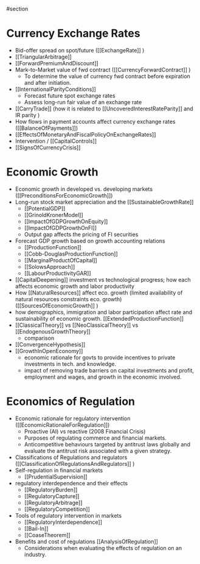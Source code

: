 #section

# Currency Exchange Rates 
- Bid-offer spread on spot/future ([[ExchangeRate]] )
- [[TriangularArbitrage]] 
- [[ForwardPremiumAndDiscount]] 
- Mark-to-Market value of fwd contract ([[CurrencyForwardContract]] )
	- To determine the value of currency fwd contract before expiration and after initiation.
- [[InternationalParityConditions]] 
	- Forecast future spot exchange rates 
	- Assess long-run fair value of an exchange rate 
- [[CarryTrade]] (how it is related to [[UncoveredInterestRateParity]] and IR parity )
- How flows in payment accounts affect currency exchange rates ([[BalanceOfPayments]])
- [[EffectsOfMonetaryAndFiscalPolicyOnExchangeRates]] 
- Intervention / [[CapitalControls]] 
- [[SignsOfCurrencyCrisis]] 

# Economic Growth 
- Economic growth in developed vs. developing markets ([[PreconditionsForEconomicGrowth]])
- Long-run stock market appreciation and the [[SustainableGrowthRate]] 
	- [[PotentialGDP]] 
	- [[GrinoldKronerModel]] 
	 - [[ImpactOfGDPGrowthOnEquity]] 
	 - [[ImpactOfGDPGrowthOnFI]] 
	- Output gap affects the pricing of FI securities
- Forecast GDP growth based on growth accounting relations 
	- [[ProductionFunction]] 
	- [[Cobb-DouglasProductionFunction]] 
	- [[MarginalProductOfCapital]]
	- [[SolowsApproach]] 
	 - [[LabourProductivityGAR]] 
- [[CapitalDeepening]] investment vs technological progress; how each affects economic growth and labor productivity 
- How [[NaturalResources]]  affect eco. growth (limited availability of natural resources constraints eco. growth) ([[SourcesOfEconomicGrowth]] )
- how demographics, immigration and labor participation affect rate and sustainability of economic growth. [[ExtendedProductionFunction]]
- [[ClassicalTheory]] vs [[NeoClassicalTheory]] vs [[EndogenousGrowthTheory]] 
	- comparison 
- [[ConvergenceHypothesis]] 
- [[GrowthInOpenEconomy]] 
	- economic rationale for govts to provide incentives to private investments in tech. and knowledge. 
	- impact of removing trade barriers on capital investments and profit, employment and wages, and growth in the economic involved.

# Economics of Regulation
- Economic rationale for regulatory intervention ([[EconomicRationaleForRegulation]])
	- Proactive (AI) vs reactive (2008 Financial Crisis)
	- Purposes of regulating commerce and financial markets. 
	- Anticompetitive behaviours targeted by antitrust laws globally and evaluate the antitrust risk associated with a given strategy. 
- Classifications of Regulations and regulators ([[ClassificationOfRegulationsAndRegulators]] )
- Self-regulation in financial markets 
	- [[PrudentialSupervision]] 
- regulatory interdependence and their effects 
	- [[RegulatoryBurden]] 
	- [[RegulatoryCapture]] 
	- [[RegulatoryArbitrage]] 
	 - [[RegulatoryCompetition]] 
- Tools of regulatory intervention in markets 
	- [[RegulatoryInterdependence]] 
	- [[Bail-In]] 
	 - [[CoaseTheorem]]
- Benefits and cost of regulations [[AnalysisOfRegulation]]  
	- Considerations when evaluating the effects of regulation on an industry.